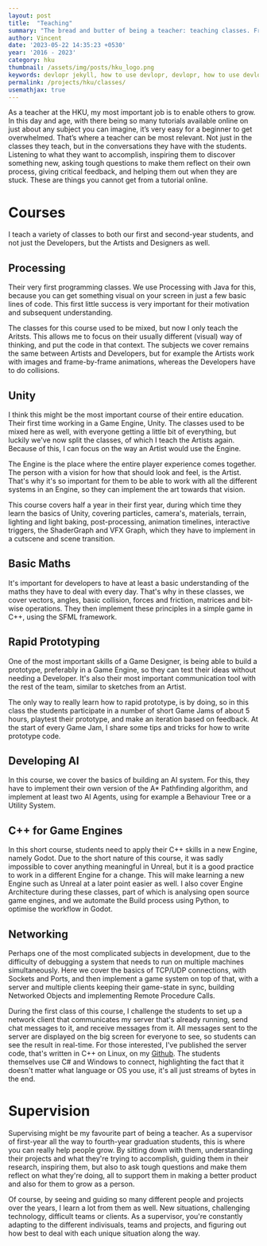 ```yaml
---
layout: post
title:  "Teaching"
summary: "The bread and butter of being a teacher: teaching classes. From their first steps in Unity, basic maths, all the way to their Graduation projects."
author: Vincent
date: '2023-05-22 14:35:23 +0530'
year: '2016 - 2023'
category: hku
thumbnail: /assets/img/posts/hku_logo.png
keywords: devlopr jekyll, how to use devlopr, devlopr, how to use devlopr-jekyll, devlopr-jekyll tutorial,best jekyll themes
permalink: /projects/hku/classes/
usemathjax: true
---
```



As a teacher at the HKU, my most important job is to enable others to grow. In this day and age, with there being so many tutorials available online on just about any subject you can imagine, it’s very easy for a beginner to get overwhelmed. That’s where a teacher can be most relevant. Not just in the classes they teach, but in the conversations they have with the students. Listening to what they want to accomplish, inspiring them to discover something new, asking tough questions to make them reflect on their own process, giving critical feedback, and helping them out when they are stuck. These are things you cannot get from a tutorial online.

# Courses

I teach a variety of classes to both our first and second-year students, and not just the Developers, but the Artists and Designers as well.

## Processing

Their very first programming classes. We use Processing with Java for this, because you can get something visual on your screen in just a few basic lines of code. This first little success is very important for their motivation and subsequent understanding.

The classes for this course used to be mixed, but now I only teach the Aritsts. This allows me to focus on their usually different (visual) way of thinking, and put the code in that context. The subjects we cover remains the same between Artists and Developers, but for example the Artists work with images and frame-by-frame animations, whereas the Developers have to do collisions.

## Unity

I think this might be the most important course of their entire education. Their first time working in a Game Engine, Unity. The classes used to be mixed here as well, with everyone getting a little bit of everything, but luckily we've now split the classes, of which I teach the Artists again. Because of this, I can focus on the way an Artist would use the Engine.

The Engine is the place where the entire player experience comes together. The person with a vision for how that should look and feel, is the Artist. That's why it's so important for them to be able to work with all the different systems in an Engine, so they can implement the art towards that vision.

This course covers half a year in their first year, during which time they learn the basics of Unity, covering particles, camera's, materials, terrain, lighting and light baking, post-processing, animation timelines, interactive triggers, the ShaderGraph and VFX Graph, which they have to implement in a cutscene and scene transition.

## Basic Maths

It's important for developers to have at least a basic understanding of the maths they have to deal with every day. That's why in these classes, we cover vectors, angles, basic collision, forces and friction, matrices and bit-wise operations. They then implement these principles in a simple game in C++, using the SFML framework.

## Rapid Prototyping

One of the most important skills of a Game Designer, is being able to build a prototype, preferably in a Game Engine, so they can test their ideas without needing a Developer. It's also their most important communication tool with the rest of the team, similar to sketches from an Artist.

The only way to really learn how to rapid prototype, is by doing, so in this class the students participate in a number of short Game Jams of about 5 hours, playtest their prototype, and make an iteration based on feedback. At the start of every Game Jam, I share some tips and tricks for how to write prototype code.

## Developing AI

In this course, we cover the basics of building an AI system. For this, they have to implement their own version of the A* Pathfinding algorithm, and implement at least two AI Agents, using for example a Behaviour Tree or a Utility System.

## C++ for Game Engines

In this short course, students need to apply their C++ skills in a new Engine, namely Godot. Due to the short nature of this course, it was sadly impossible to cover anything meaningful in Unreal, but it is a good practice to work in a different Engine for a change. This will make learning a new Engine such as Unreal at a later point easier as well. I also cover Engine Architecture during these classes, part of which is analysing open source game engines, and we automate the Build process using Python, to optimise the workflow in Godot.

## Networking

Perhaps one of the most complicated subjects in development, due to the difficulty of debugging a system that needs to run on multiple machines simultaneously. Here we cover the basics of TCP/UDP connections, with Sockets and Ports, and then implement a game system on top of that, with a server and multiple clients keeping their game-state in sync, building Networked Objects and implementing Remote Procedure Calls.

During the first class of this course, I challenge the students to set up a network client that communicates my server that's already running, send chat messages to it, and receive messages from it. All messages sent to the server are displayed on the big screen for everyone to see, so students can see the result in real-time. For those interested, I've published the server code, that's written in C++ on Linux, on my [Github](https://github.com/Feathora/HelloClassServer). The students themselves use C# and Windows to connect, highlighting the fact that it doesn't matter what language or OS you use, it's all just streams of bytes in the end.

# Supervision

Supervising might be my favourite part of being a teacher. As a supervisor of first-year all the way to fourth-year graduation students, this is where you can really help people grow. By sitting down with them, understanding their projects and what they're trying to accomplish, guiding them in their research, inspiring them, but also to ask tough questions and make them reflect on what they're doing, all to support them in making a better product and also for them to grow as a person.

Of course, by seeing and guiding so many different people and projects over the years, I learn a lot from them as well. New situations, challenging technology, difficult teams or clients. As a supervisor, you're constantly adapting to the different indivisuals, teams and projects, and figuring out how best to deal with each unique situation along the way.

